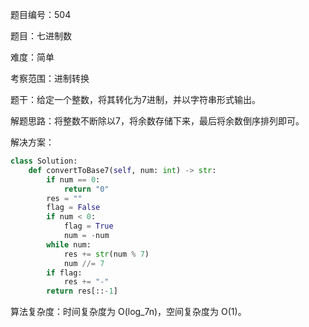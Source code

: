 题目编号：504

题目：七进制数

难度：简单

考察范围：进制转换

题干：给定一个整数，将其转化为7进制，并以字符串形式输出。

解题思路：将整数不断除以7，将余数存储下来，最后将余数倒序排列即可。

解决方案：

```python
class Solution:
    def convertToBase7(self, num: int) -> str:
        if num == 0:
            return "0"
        res = ""
        flag = False
        if num < 0:
            flag = True
            num = -num
        while num:
            res += str(num % 7)
            num //= 7
        if flag:
            res += "-"
        return res[::-1]
```

算法复杂度：时间复杂度为 O(log_7n)，空间复杂度为 O(1)。